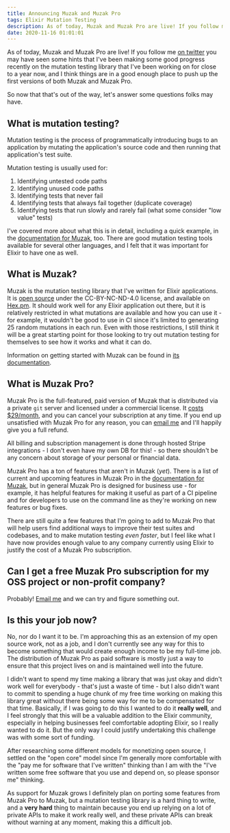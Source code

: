 ```yaml
---
title: Announcing Muzak and Muzak Pro
tags: Elixir Mutation Testing
description: As of today, Muzak and Muzak Pro are live! If you follow me on twitter you may have seen some hints that I've been making some good progress recently on the mutation testing library that I've been working on for close to a year now, and I think things are in a good enough place to push up the first versions of both Muzak and Muzak Pro.
date: 2020-11-16 01:01:01
---
```


As of today, Muzak and Muzak Pro are live! If you follow me
[on twitter](https://twitter.com/devoncestes) you may have seen some hints that I've been
making some good progress recently on the mutation testing library that I've been working on for
close to a year now, and I think things are in a good enough place to push up the first versions
of both Muzak and Muzak Pro.

So now that that's out of the way, let's answer some questions folks may have.

## What is mutation testing?

Mutation testing is the process of programmatically introducing bugs to an application by
mutating the application's source code and then running that application's test suite.

Mutation testing is usually used for:

1. Identifying untested code paths
2. Identifying unused code paths
3. Identifying tests that never fail
4. Identifying tests that always fail together (duplicate coverage)
5. Identifying tests that run slowly and rarely fail (what some consider "low value" tests)

I've covered more about what this is in detail, including a quick example, in the
[documentation for Muzak](https://hexdocs.pm/muzak/what_is_mutation_testing.html), too. There are
good mutation testing tools available for several other languages, and I felt that it was
important for Elixir to have one as well.

## What is Muzak?

Muzak is the mutation testing library that I've written for Elixir applications. It is
[open source](https://github.com/devonestes/muzak) under the CC-BY-NC-ND-4.0 license, and
available on [Hex.pm](https://hex.pm/packages/muzak). It should work well for any Elixir
application out there, but it is relatively restricted in what mutations are available and how you
can use it - for example, it wouldn't be good to use in CI since it's limited to generating 25
random mutations in each run. Even with those restrictions, I still think it will be a great
starting point for those looking to try out mutation testing for themselves to see how it works
and what it can do.

Information on getting started with Muzak can be found in
[its documentation](https://hexdocs.pm/muzak/muzak.html#getting-started).

## What is Muzak Pro?

Muzak Pro is the full-featured, paid version of Muzak that is distributed via a private `git`
server and licensed under a commercial license. It
[costs $29/month](https://devonestes.com/muzak), and you can cancel your subscription at any time.
If you end up unsatisfied with Muzak Pro for any reason, you can
[email me](mailto:devon.c.estes@gmail.com) and I'll happily give you a full refund.

All billing and subscription management is done through hosted Stripe integrations - I don't even
have my own DB for this! - so there shouldn't be any concern about storage of your personal or
financial data.

Muzak Pro has a ton of features that aren't in Muzak (_yet_). There is a list of current and
upcoming features in Muzak Pro in the
[documentation for Muzak](https://hexdocs.pm/muzak/muzak.html#muzak-pro), but in general Muzak Pro
is designed for business use - for example, it has helpful features for making it useful as part
of a CI pipeline and for developers to use on the command line as they're working on new features
or bug fixes.

There are still quite a few features that I'm going to add to Muzak Pro that will help users find
additional ways to improve their test suites and codebases, and to make mutation testing
_even faster_, but I feel like what I have now provides enough value to any company currently
using Elixir to justify the cost of a Muzak Pro subscription.

## Can I get a free Muzak Pro subscription for my OSS project or non-profit company?

Probably! [Email me](mailto:devon.c.estes@gmail.com) and we can try and figure something out.

## Is this your job now?

No, nor do I want it to be. I'm approaching this as an extension of my open source work, not as a
job, and I don't currently see any way for this to become something that would create enough
income to be my full-time job. The distribution of Muzak Pro as paid software is mostly just a way
to ensure that this project lives on and is maintained well into the future.

I didn't want to spend my time making a library that was just okay and didn't work well for
everybody - that's just a waste of time - but I also didn't want to commit to spending a huge
chunk of my free time working on making this library great without there being some way for me
to be compensated for that time. Basically, if I was going to do this I wanted to do it **really
well**, and I feel strongly that this will be a valuable addition to the Elixir community,
especially in helping businesses feel comfortable adopting Elixir, so I really wanted to do it.
But the only way I could justify undertaking this challenge was with some sort of funding.

After researching some different models for monetizing open source, I settled on the "open core"
model since I'm generally more comfortable with the "pay me for software that I've written"
thinking than I am with the "I've written some free software that you use and depend on, so
please sponsor me" thinking.

As support for Muzak grows I definitely plan on porting some features from Muzak Pro to Muzak,
but a mutation testing library is a hard thing to write, and a **very hard** thing to maintain
because you end up relying on a lot of private APIs to make it work really well, and these
private APIs can break without warning at any moment, making this a difficult job.
